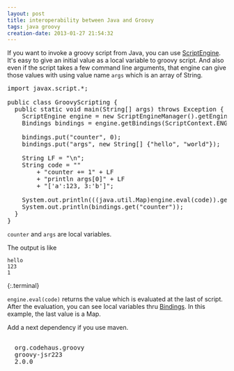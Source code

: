 ```yaml
---
layout: post
title: interoperability between Java and Groovy
tags: java groovy
creation-date: 2013-01-27 21:54:32
---
```

If you want to invoke a groovy script from Java, you can use [ScriptEngine][scriptengine].
It's easy to give an initial value as a local variable to groovy script.
And also even if the script takes a few command line arguments,
that engine can give those values with using value name `args` which is an array of String.

<pre class="brush:java">
import javax.script.*;

public class GroovyScripting {
  public static void main(String[] args) throws Exception {
    ScriptEngine engine = new ScriptEngineManager().getEngineByName("groovy");
    Bindings bindings = engine.getBindings(ScriptContext.ENGINE_SCOPE);
    
    bindings.put("counter", 0);
    bindings.put("args", new String[] {"hello", "world"});
    
    String LF = "\n";
    String code = ""
        + "counter += 1" + LF
        + "println args[0]" + LF
        + "['a':123, 3:'b']";
                    
    System.out.println(((java.util.Map)engine.eval(code)).get("a"));
    System.out.println(bindings.get("counter"));
  }
}
</pre>

`counter` and `args` are local variables.

The output is like

    hello
    123
    1
{:.terminal}

`engine.eval(code)` returns the value which is evaluated at the last of script.
After the evaluation, you can see local variables thru [Bindings][bindings].
In this example, the last value is a Map.


Add a next dependency if you use maven.

<pre class="brush:xml">
<dependency>
  <groupId>org.codehaus.groovy</groupId>
  <artifactId>groovy-jsr223</artifactId>
  <version>2.0.0</version>
</dependency>
</pre>

  [scriptengine]: http://docs.oracle.com/javase/6/docs/api/javax/script/ScriptEngine.html
  [bindings]: http://docs.oracle.com/javase/6/docs/api/javax/script/Bindings.html
